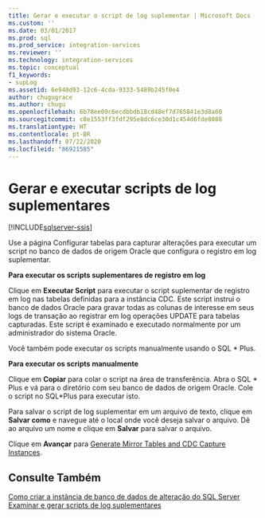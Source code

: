 ```yaml
---
title: Gerar e executar o script de log suplementar | Microsoft Docs
ms.custom: ''
ms.date: 03/01/2017
ms.prod: sql
ms.prod_service: integration-services
ms.reviewer: ''
ms.technology: integration-services
ms.topic: conceptual
f1_keywords:
- supLog
ms.assetid: 6e940d93-12c6-4cda-9333-5489b245f0e4
author: chugugrace
ms.author: chugu
ms.openlocfilehash: 6b78ee09c6ecdbbdb18cd48ef7d765841e3d8a60
ms.sourcegitcommit: c8e1553ff3fdf295e8dc6ce30d1c454d6fde8088
ms.translationtype: HT
ms.contentlocale: pt-BR
ms.lasthandoff: 07/22/2020
ms.locfileid: "86921585"
---
```

# <a name="generate-and-run-the-supplemental-logging-script"></a>Gerar e executar scripts de log suplementares

[!INCLUDE[sqlserver-ssis](../../includes/applies-to-version/sqlserver-ssis.md)]


  Use a página Configurar tabelas para capturar alterações para executar um script no banco de dados de origem Oracle que configura o registro em log suplementar.  
  
 **Para executar os scripts suplementares de registro em log**  
  
 Clique em **Executar Script** para executar o script suplementar de registro em log nas tabelas definidas para a instância CDC. Este script instrui o banco de dados Oracle para gravar todas as colunas de interesse em seus logs de transação ao registrar em log operações UPDATE para tabelas capturadas. Este script é examinado e executado normalmente por um administrador do sistema Oracle.  
  
 Você também pode executar os scripts manualmente usando o SQL * Plus.  
  
 **Para executar os scripts manualmente**  
  
 Clique em **Copiar** para colar o script na área de transferência. Abra o SQL * Plus e vá para o diretório com seu banco de dados de origem Oracle. Cole o script no SQL\*Plus para executar isto.  
  
 Para salvar o script de log suplementar em um arquivo de texto, clique em **Salvar como** e navegue até o local onde você deseja salvar o arquivo. Dê ao arquivo um nome e clique em **Salvar** para salvar o arquivo.  
  
 Clique em **Avançar** para [Generate Mirror Tables and CDC Capture Instances](../../integration-services/change-data-capture/generate-mirror-tables-and-cdc-capture-instances.md).  
  
## <a name="see-also"></a>Consulte Também  
 [Como criar a instância de banco de dados de alteração do SQL Server](../../integration-services/change-data-capture/how-to-create-the-sql-server-change-database-instance.md)   
 [Examinar e gerar scripts de log suplementares](../../integration-services/change-data-capture/review-and-generate-supplemental-logging-scripts.md)  
  
  
